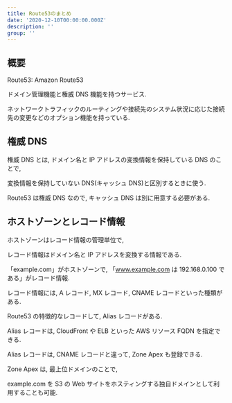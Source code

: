 ```yaml
---
title: Route53のまとめ
date: '2020-12-10T00:00:00.000Z'
description: ''
group: ''
---
```


## 概要

Route53: Amazon Route53

ドメイン管理機能と権威 DNS 機能を持つサービス.

ネットワークトラフィックのルーティングや接続先のシステム状況に応じた接続先の変更などのオプション機能を持っている.

## 権威 DNS

権威 DNS とは, ドメイン名と IP アドレスの変換情報を保持している DNS のことで,

変換情報を保持していない DNS(キャッシュ DNS)と区別するときに使う.

Route53 は権威 DNS なので, キャッシュ DNS は別に用意する必要がある.

## ホストゾーンとレコード情報

ホストゾーンはレコード情報の管理単位で,

レコード情報はドメイン名と IP アドレスを変換する情報である.

「example.com」がホストゾーンで, 「www.example.com は 192.168.0.100 である」がレコード情報.

レコード情報には, A レコード, MX レコード, CNAME レコードといった種類がある.

Route53 の特徴的なレコードして, Alias レコードがある.

Alias レコードは, CloudFront や ELB といった AWS リソース FQDN を指定できる.

Alias レコードは, CNAME レコードと違って, Zone Apex も登録できる.

Zone Apex は, 最上位ドメインのことで,

example.com を S3 の Web サイトをホスティングする独自ドメインとして利用することも可能.
